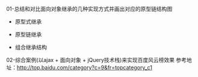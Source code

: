 01-总结和对比面向对象继承的几种实现方式并画出对应的原型链结构图
   * 原型式继承
   * 原型链继承
   
   * 组合继承结构

02-综合案例(以ajax + 面向对象 + jQuery技术栈)来实现百度风云榜效果
   参考地址：http://top.baidu.com/category?c=9&fr=topcategory_c1